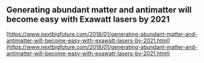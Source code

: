 ## Generating abundant matter and antimatter will become easy with Exawatt lasers by 2021
  
  [https://www.nextbigfuture.com/2018/01/generating-abundant-matter-and-antimatter-will-become-easy-with-exawatt-lasers-by-2021.html](https://www.nextbigfuture.com/2018/01/generating-abundant-matter-and-antimatter-will-become-easy-with-exawatt-lasers-by-2021.html)